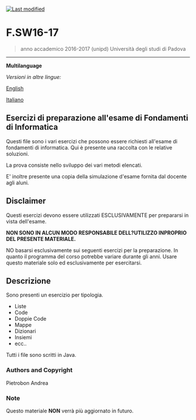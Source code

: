 [![Last modified](https://img.shields.io/badge/Last%20modified-10--Aug--2021-red)](https://github.com/Piero24/F.SW16-17)
# F.SW16-17

> anno accademico 2016-2017 (unipd)
> Università degli studi di Padova

---
**Multilanguage**

*Versioni in altre lingue:*

[English](https://github.com/Piero24/F.SW16-17/blob/main/README-EN.md)

[Italiano](https://github.com/Piero24/F.SW16-17/blob/main/README.md)

## Esercizi di preparazione all'esame di Fondamenti di Informatica


Questi file sono i vari esercizi che possono essere richiesti all'esame di fondamenti di informatica.
Qui è presente una raccolta con le relative soluzioni.

La prova consiste nello sviluppo dei vari metodi elencati.

E' inoltre presente una copia della simulazione d'esame fornita dal docente agli aluni.


## Disclaimer


Questi esercizi devono essere utilizzati ESCLUSIVAMENTE per prepararsi in vista dell'esame.


**NON SONO IN ALCUN MODO RESPONSABILE DELL?UTILIZZO INPROPRIO DEL PRESENTE MATERIALE.**


NO basarsi esclusivamente sui seguenti esercizi per la preparazione.
In quanto il programma del corso potrebbe variare durante gli anni.
Usare questo materiale solo ed esclusivamente per esercitarsi.


## Descrizione


Sono presenti un esercizio per tipologia.

- Liste
- Code
- Doppie Code
- Mappe
- Dizionari
- Insiemi
- ecc..

Tutti i file sono scritti in Java.


### Authors and Copyright

Pietrobon Andrea

### Note

Questo materiale **NON** verrà più aggiornato in futuro.
